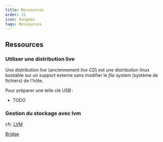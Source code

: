 ```yaml
---
title: Ressources
order: 31
icon: dungeon
tags: Ressources
---
```


## Ressources

### Utiliser une distribution live

Une distribution _live_ (anciennement _live CD_) est une distribution linux bootable sur un support externe sans modifier le _file system_ (système de fichiers) de l'hôte. 

Pour préparer une telle clé USB :

- TODO

### Gestion du stockage avec lvm 

cfr. [LVM](lvm.md)



[Bridge](bridge.md)